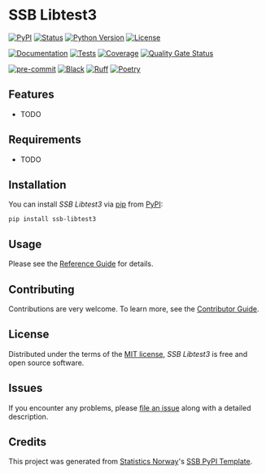 # SSB Libtest3

[![PyPI](https://img.shields.io/pypi/v/ssb-libtest3.svg)][pypi status]
[![Status](https://img.shields.io/pypi/status/ssb-libtest3.svg)][pypi status]
[![Python Version](https://img.shields.io/pypi/pyversions/ssb-libtest3)][pypi status]
[![License](https://img.shields.io/pypi/l/ssb-libtest3)][license]

[![Documentation](https://github.com/statisticsnorway/ssb-libtest3/actions/workflows/docs.yml/badge.svg)][documentation]
[![Tests](https://github.com/statisticsnorway/ssb-libtest3/actions/workflows/tests.yml/badge.svg)][tests]
[![Coverage](https://sonarcloud.io/api/project_badges/measure?project=statisticsnorway_ssb-libtest3&metric=coverage)][sonarcov]
[![Quality Gate Status](https://sonarcloud.io/api/project_badges/measure?project=statisticsnorway_ssb-libtest3&metric=alert_status)][sonarquality]

[![pre-commit](https://img.shields.io/badge/pre--commit-enabled-brightgreen?logo=pre-commit&logoColor=white)][pre-commit]
[![Black](https://img.shields.io/badge/code%20style-black-000000.svg)][black]
[![Ruff](https://img.shields.io/endpoint?url=https://raw.githubusercontent.com/astral-sh/ruff/main/assets/badge/v2.json)](https://github.com/astral-sh/ruff)
[![Poetry](https://img.shields.io/endpoint?url=https://python-poetry.org/badge/v0.json)][poetry]

[pypi status]: https://pypi.org/project/ssb-libtest3/
[documentation]: https://statisticsnorway.github.io/ssb-libtest3
[tests]: https://github.com/statisticsnorway/ssb-libtest3/actions?workflow=Tests

[sonarcov]: https://sonarcloud.io/summary/overall?id=statisticsnorway_ssb-libtest3
[sonarquality]: https://sonarcloud.io/summary/overall?id=statisticsnorway_ssb-libtest3
[pre-commit]: https://github.com/pre-commit/pre-commit
[black]: https://github.com/psf/black
[poetry]: https://python-poetry.org/

## Features

- TODO

## Requirements

- TODO

## Installation

You can install _SSB Libtest3_ via [pip] from [PyPI]:

```console
pip install ssb-libtest3
```

## Usage

Please see the [Reference Guide] for details.

## Contributing

Contributions are very welcome.
To learn more, see the [Contributor Guide].

## License

Distributed under the terms of the [MIT license][license],
_SSB Libtest3_ is free and open source software.

## Issues

If you encounter any problems,
please [file an issue] along with a detailed description.

## Credits

This project was generated from [Statistics Norway]'s [SSB PyPI Template].

[statistics norway]: https://www.ssb.no/en
[pypi]: https://pypi.org/
[ssb pypi template]: https://github.com/statisticsnorway/ssb-pypitemplate
[file an issue]: https://github.com/statisticsnorway/ssb-libtest3/issues
[pip]: https://pip.pypa.io/

<!-- github-only -->

[license]: https://github.com/statisticsnorway/ssb-libtest3/blob/main/LICENSE
[contributor guide]: https://github.com/statisticsnorway/ssb-libtest3/blob/main/CONTRIBUTING.md
[reference guide]: https://statisticsnorway.github.io/ssb-libtest3/reference.html
